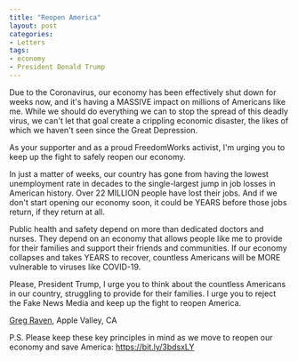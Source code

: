 ```yaml
---
title: "Reopen America"
layout: post
categories:
- Letters
tags:
- economy
- President Donald Trump
---
```


Due to the Coronavirus, our economy has been effectively shut down for weeks now, and it's having a MASSIVE impact on millions of Americans like me. While we should do everything we can to stop the spread of this deadly virus, we can't let that goal create a crippling economic disaster, the likes of which we haven't seen since the Great Depression.

As your supporter and as a proud FreedomWorks activist, I'm urging you to keep up the fight to safely reopen our economy.

In just a matter of weeks, our country has gone from having the lowest unemployment rate in decades to the single-largest jump in job losses in American history. Over 22 MILLION people have lost their jobs. And if we don't start opening our economy soon, it could be YEARS before those jobs return, if they return at all.

Public health and safety depend on more than dedicated doctors and nurses. They depend on an economy that allows people like me to provide for their families and support their friends and communities. If our economy collapses and takes YEARS to recover, countless Americans will be MORE vulnerable to viruses like COVID-19.

Please, President Trump, I urge you to think about the countless Americans in our country, struggling to provide for their families. I urge you to reject the Fake News Media and keep up the fight to reopen America.

[Greg Raven](https://www.gregraven.org/), Apple Valley, CA

P.S. Please keep these key principles in mind as we move to reopen our economy and save America: https://bit.ly/3bdsxLY